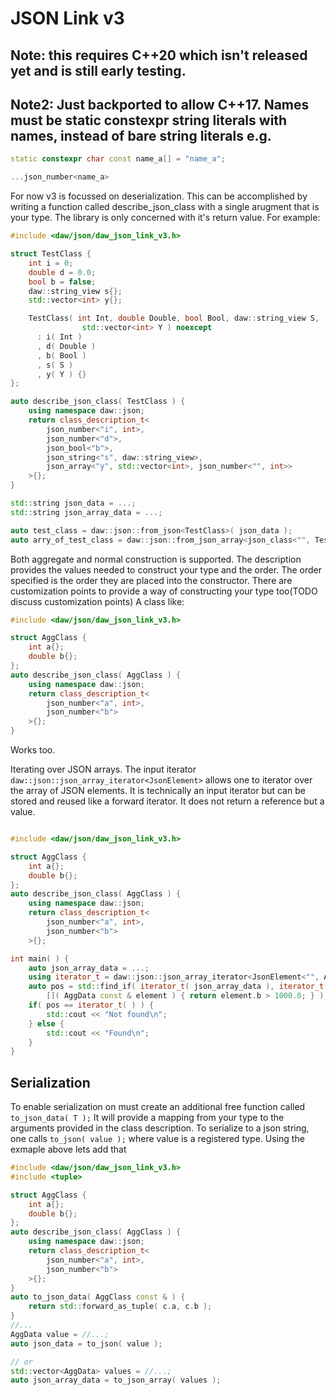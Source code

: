 # JSON Link v3

## Note: this requires C++20 which isn't released yet and is still early testing.
## Note2: Just backported to allow C++17.  Names must be static constexpr string literals with names, instead of bare string literals  e.g.
```cpp
static constexpr char const name_a[] = "name_a";

...json_number<name_a>
```

For now v3 is focussed on deserialization.  This can be accomplished by writing a function called describe_json_class with a single arugment that is your type.  The library is only concerned with it's return value. For example:

```C++
#include <daw/json/daw_json_link_v3.h>

struct TestClass {
	int i = 0;
	double d = 0.0;
	bool b = false;
	daw::string_view s{};
	std::vector<int> y{};

	TestClass( int Int, double Double, bool Bool, daw::string_view S,
	            std::vector<int> Y ) noexcept
	  : i( Int )
	  , d( Double )
	  , b( Bool )
	  , s( S )
	  , y( Y ) {}
};

auto describe_json_class( TestClass ) {
	using namespace daw::json;
	return class_description_t<
		json_number<"i", int>,
		json_number<"d">,
		json_bool<"b">,
		json_string<"s", daw::string_view>,
		json_array<"y", std::vector<int>, json_number<"", int>>
 	>{};
}

std::string json_data = ...;
std::string json_array_data = ...;

auto test_class = daw::json::from_json<TestClass>( json_data );
auto arry_of_test_class = daw::json::from_json_array<json_class<"", TestClass>>( json_data );
```
Both aggregate and normal construction is supported.  The description provides the values needed to construct your type and the order.  The order specified is the order they are placed into the constructor.  There are customization points to provide a way of constructing your type too(TODO discuss customization points)  A class like:

```cpp
#include <daw/json/daw_json_link_v3.h>

struct AggClass {
	int a{};
	double b{};
};
auto describe_json_class( AggClass ) {
	using namespace daw::json;
	return class_description_t<
		json_number<"a", int>,
		json_number<"b">
	>{};
}
```
Works too.

Iterating over JSON arrays.  The input iterator ```daw::json::json_array_iterator<JsonElement>``` allows one to iterator over the array of JSON elements.  It is technically an input iterator but can be stored and reused like a forward iterator.  It does not return a reference but a value.
```cpp

#include <daw/json/daw_json_link_v3.h>

struct AggClass {
	int a{};
	double b{};
};
auto describe_json_class( AggClass ) {
	using namespace daw::json;
	return class_description_t<
		json_number<"a", int>,
		json_number<"b">
	>{};

int main( ) {
	auto json_array_data = ...;
	using iterator_t = daw::json::json_array_iterator<JsonElement<"", AggClass>>;
	auto pos = std::find_if( iterator_t( json_array_data ), iterator_t( ),
	    []( AggData const & element ) { return element.b > 1000.0; } );
	if( pos == iterator_t( ) ) {
		std::cout << "Not found\n";
	} else {
		std::cout << "Found\n";
	}
}
```

## Serialization
To enable serialization on must create an additional free function called ```to_json_data( T );``` It will provide a mapping from your type to the arguments provided in the class description.  To serialize to a json string, one calls ```to_json( value );``` where value is a registered type. Using the exmaple above lets add that

```cpp
#include <daw/json/daw_json_link_v3.h>
#include <tuple>

struct AggClass {
	int a{};
	double b{};
};
auto describe_json_class( AggClass ) {
	using namespace daw::json;
	return class_description_t<
		json_number<"a", int>,
		json_number<"b">
	>{};
}
auto to_json_data( AggClass const & ) {
    return std::forward_as_tuple( c.a, c.b );
}
//...
AggData value = //...;
auto json_data = to_json( value );

// or
std::vector<AggData> values = //...;
auto json_array_data = to_json_array( values );
```
	
